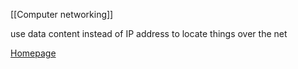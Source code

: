 [[Computer networking]]

use data content instead of IP address to locate things over the net

[Homepage](https://named-data.net/)